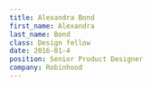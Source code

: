```yaml
---
title: Alexandra Bond
first_name: Alexandra
last_name: Bond
class: Design fellow
date: 2016-01-4
position: Senior Product Designer
company: Robinhood
---
```

